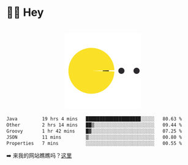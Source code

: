 
# 👋🏻 Hey
<div align="center">
	<br>
	<img src="https://raw.githubusercontent.com/Aniket965/Aniket965/master/pacman.svg?sanitize=true" width="200" height="200">
	<br>
</div>

<!--START_SECTION:waka-->
```text
Java         19 hrs 4 mins   ████████████████████░░░░░   80.63 % 
Other        2 hrs 14 mins   ██▒░░░░░░░░░░░░░░░░░░░░░░   09.44 % 
Groovy       1 hr 42 mins    █▓░░░░░░░░░░░░░░░░░░░░░░░   07.25 % 
JSON         11 mins         ▒░░░░░░░░░░░░░░░░░░░░░░░░   00.80 % 
Properties   7 mins          ░░░░░░░░░░░░░░░░░░░░░░░░░   00.55 % 
```
<!--END_SECTION:waka-->

 ➡️  来我的网站瞧瞧吗？[这里](https://www.shaolongfei.com)
